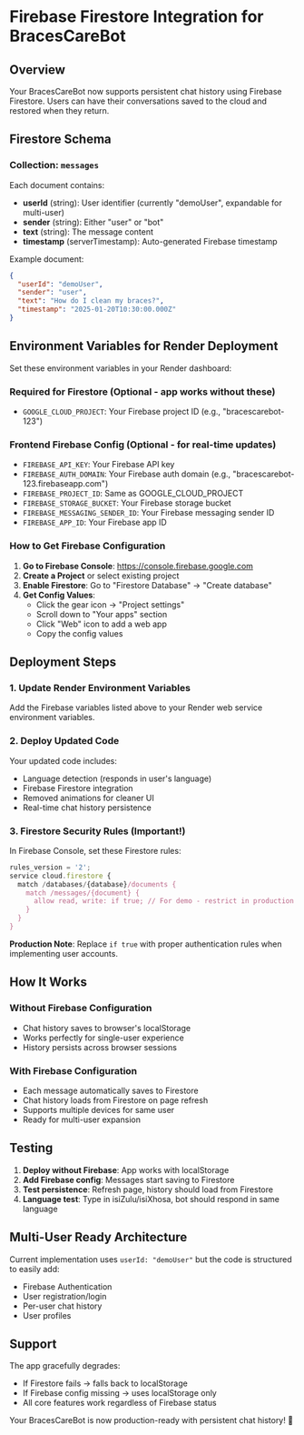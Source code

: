 # Firebase Firestore Integration for BracesCareBot

## Overview
Your BracesCareBot now supports persistent chat history using Firebase Firestore. Users can have their conversations saved to the cloud and restored when they return.

## Firestore Schema

### Collection: `messages`
Each document contains:
- **userId** (string): User identifier (currently "demoUser", expandable for multi-user)
- **sender** (string): Either "user" or "bot"  
- **text** (string): The message content
- **timestamp** (serverTimestamp): Auto-generated Firebase timestamp

Example document:
```json
{
  "userId": "demoUser",
  "sender": "user", 
  "text": "How do I clean my braces?",
  "timestamp": "2025-01-20T10:30:00.000Z"
}
```

## Environment Variables for Render Deployment

Set these environment variables in your Render dashboard:

### Required for Firestore (Optional - app works without these)
- `GOOGLE_CLOUD_PROJECT`: Your Firebase project ID (e.g., "bracescarebot-123")

### Frontend Firebase Config (Optional - for real-time updates)
- `FIREBASE_API_KEY`: Your Firebase API key
- `FIREBASE_AUTH_DOMAIN`: Your Firebase auth domain (e.g., "bracescarebot-123.firebaseapp.com")
- `FIREBASE_PROJECT_ID`: Same as GOOGLE_CLOUD_PROJECT
- `FIREBASE_STORAGE_BUCKET`: Your Firebase storage bucket
- `FIREBASE_MESSAGING_SENDER_ID`: Your Firebase messaging sender ID
- `FIREBASE_APP_ID`: Your Firebase app ID

### How to Get Firebase Configuration

1. **Go to Firebase Console**: https://console.firebase.google.com
2. **Create a Project** or select existing project
3. **Enable Firestore**: Go to "Firestore Database" → "Create database"
4. **Get Config Values**: 
   - Click the gear icon → "Project settings"
   - Scroll down to "Your apps" section
   - Click "Web" icon to add a web app
   - Copy the config values

## Deployment Steps

### 1. Update Render Environment Variables
Add the Firebase variables listed above to your Render web service environment variables.

### 2. Deploy Updated Code
Your updated code includes:
- Language detection (responds in user's language)
- Firebase Firestore integration
- Removed animations for cleaner UI
- Real-time chat history persistence

### 3. Firestore Security Rules (Important!)
In Firebase Console, set these Firestore rules:

```javascript
rules_version = '2';
service cloud.firestore {
  match /databases/{database}/documents {
    match /messages/{document} {
      allow read, write: if true; // For demo - restrict in production
    }
  }
}
```

**Production Note**: Replace `if true` with proper authentication rules when implementing user accounts.

## How It Works

### Without Firebase Configuration
- Chat history saves to browser's localStorage
- Works perfectly for single-user experience
- History persists across browser sessions

### With Firebase Configuration  
- Each message automatically saves to Firestore
- Chat history loads from Firestore on page refresh
- Supports multiple devices for same user
- Ready for multi-user expansion

## Testing

1. **Deploy without Firebase**: App works with localStorage
2. **Add Firebase config**: Messages start saving to Firestore
3. **Test persistence**: Refresh page, history should load from Firestore
4. **Language test**: Type in isiZulu/isiXhosa, bot should respond in same language

## Multi-User Ready Architecture

Current implementation uses `userId: "demoUser"` but the code is structured to easily add:
- Firebase Authentication
- User registration/login
- Per-user chat history
- User profiles

## Support

The app gracefully degrades:
- If Firestore fails → falls back to localStorage
- If Firebase config missing → uses localStorage only
- All core features work regardless of Firebase status

Your BracesCareBot is now production-ready with persistent chat history! 🚀